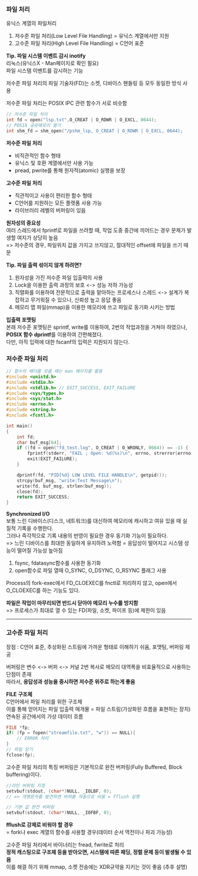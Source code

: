 ### 파일 처리

유닉스 계열의 파일처리  
1. 저수준 파일 처리(Low Level File Handling) = 유닉스 계열에서만 지원
2. 고수준 파일 처리(High Level File Handling) = C언어 표준  


**Tip. 파일 시스템 이벤트 감시 inotify**  
리눅스(유닉스X - Man페이지로 확인 필요)  
파일 시스템 이벤트를 감시하는 기능  


저수준 파일 처리의 파일 기술자(FD)는 소켓, 디바이스 핸들링 등 모두 동일한 방식 사용  

저수준 파일 처리는 POSIX IPC 관련 함수가  서로 비슷함  

```c++
// 저수준 파일 처리
int fd = open("lsp.txt",O_CREAT | O_RDWR | O_EXCL, 0644);
// POSIX 공유메모리 열기
int shm_fd = shm_open("/pshm_lsp, O_CREAT | O_RDWR | O_EXCL, 0644);
```

**저수준 파일 처리**  
- 비직관적인 함수 형태
- 유닉스 및 호환 계열에서만 사용 가능
- pread, pwrite를 통해 원자적(atomic) 실행을 보장

**고수준 파일 처리**  
- 직관적이고 사용이 편리한 함수 형태
- C언어를 지원하는 모든 플랫폼 사용 가능
- 라이브러리 레벨의 버퍼링이 있음

**원자성의 중요성**  
여러 스레드에서 fprintf로 파일을 쓰려할 때, 작업 도중 중간에 끼어드는 경우 문제가 발생할 여지가 상당히 높음  
=> 저수준의 경우, 파일위치 값을 가지고 쓰지않고, 절대적인 offset에 파일을 쓰기 때문  

**Tip. 파일 출력 섞이지 않게 하려면?**  
1. 원자성을 가진 저수준 파일 입출력의 사용  
2. Lock을 이용한 출력 과정의 보호 <-> 성능 저하 가능성  
3. 직렬화를 이용하여 전문적으로 출력을 맡아하는 프로세스나 스레드 <-> 설계가 복잡하고 무거워질 수 있으나, 신뢰성 높고 응답 좋음  
4. 메모리 맵 파일(mmap)을 이용한 메모리에 쓰고 파일로 동기화 시키는 방법  


**입출력 포맷팅**  
본래 저수준 포맷팅은 sprintf, write를 이용하여, 2번의 작업과정을 거쳐야 하였으나,  
**POSIX 함수 dprintf**를 이용하여 간편해졌다.  
다만, 아직 입력에 대한 fscanf의 입력은 지원되지 않는다.


### 저수준 파일 처리
```c++
// 함수의 헤더를 모를 때는 man 페이지를 활용
#include <unistd.h>
#include <stdio.h>
#include <stdlib.h> // EXIT_SUCCESS, EXIT_FAILURE
#include <sys/types.h>
#include <sys/stat.h>
#include <errno.h>
#include <string.h>
#include <fcntl.h>

int main()
{
	int fd;
	char buf_msg[64];
	if ((fd = open("fd_test.log", O_CREAT | O_WRONLY, 0664)) == -1) {
		fprintf(stderr, "FAIL ; Open: %d(%s)\n", errno, strerror(errno));
		exit(EXIT_FAILURE);
	}

	dprintf(fd, "PID[%d} LOW LEVEL FILE HANDLE\n", getpid());
	strcpy(buf_msg, "write:Test Message\n");
	write(fd, buf_msg, strlen(buf_msg));
	close(fd);
	return EXIT_SUCCESS;
}
```

**Synchronized I/O**  
보통 느린 디바이스(디스크, 네트워크)를 대신하여 메모리에 캐시하고 여유 있을 때 실질적 기록을 수행한다.  
그러나 즉각적으로 기록 내용의 반영이 필요한 경우 동기화 기능이 필요하다.  
=> 느린 디바이스를 최대한 동일하게 유지하려 노력함 = 응답성이 떨어지고 시스템 성능이 떨어질 가능성 높아짐  

1. fsync, fdatasync함수를 사용한 동기화
2. open함수로 파일 열때 O_SYNC, O_DSYNC, O_RSYNC 플래그 사용


Process의 fork-exec에서 FD_CLOEXEC를 fnctl로 처리하지 않고, open에서 O_CLOEXEC를 하는 기능도 있다.


**파일은 작업이 마무리되면 반드시 닫아야 메모리 누수를 방지함**  
=> 프로세스가 최대로 열 수 있는 FD(파일, 소켓, 파이프 등)에 제한이 있음


---
### 고수준 파일 처리

장점 : C언어  표준, 추상화된 스트림에 가까운 형태로 이해하기 쉬움, 포맷팅, 버퍼링 제공  

버퍼링은 변수 <-> 버퍼 <-> 커널  2번 복사로 메모리 대역폭을 비효율적으로 사용하는 단점이 존재  
따라서, **응답성과 성능을 중시하면 저수준 위주로 하는게 좋음**  


**FILE 구조체**  
C언어에서 파일 처리를 위한 구조체  
이를 통해 얻어지는 파일 입출력 매개물 = 파일 스트림(가상화된 흐름을 표현하는 장치)   
연속된 공간에서의 가상 데이터 흐름  

```c++
FILE *fp;
if( (fp = fopen("streamfile.txt", "w")) == NULL){
	// ERROR 처리
}
// 파일 닫기
fclose(fp); 
```

고수준 파일 처리의 특징 버퍼링은 기본적으로 완전 버퍼링(Fully Buffered, Block buffering)이다.  
```c++
//라인 버퍼링 지정
setvbuf(stdout, (char*)NULL, _IOLBF, 0);
// => 개행문자를 발견하면 버퍼를 자동으로 비움 = fflush 실행

// 기본 값 완전 버퍼링
setvbuf(stdout, (char*)NULL, _IOFBF, 0);
```
**fflush로 강제로 비워야 할 경우**  
= fork나 exec 계열의 함수를 사용할 경우(데이터 순서 역전이나 파괴 가능성)  


고수준 파일 처리에서 바이너리는 fread, fwrite로 처리  
**정적 캐스팅으로 구조체 등을 받아오면, 시스템에 따른 패딩, 정렬 문제 등이 발생될 수 있음**  
이를 해결 하기 위해 mmap, 소켓 전송에는 XDR규약을 지키는 것이 좋음 (추후 설명)  

